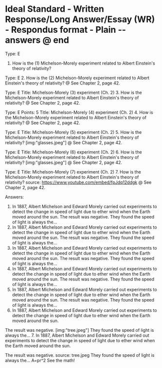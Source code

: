 # Ideal Standard - Written Response/Long Answer/Essay (WR) - Respondus format - Plain -- answers @ end

Type: E
1. How is the (1) Michelson-Morely experiment related to Albert Einstein's theory of relativity?

Type: E
2. How is the (2) Michelson-Morely experiment related to Albert Einstein's theory of relativity?
@ See Chapter 2, page 42.

Type: E
Title: Michelson-Morely (3) experiment (Ch. 2)
3. How is the Michelson-Morely experiment related to Albert Einstein's theory of relativity?
@ See Chapter 2, page 42.

Type: E
Points: 5
Title: Michelson-Morely (4) experiment (Ch. 2)
4. How is the Michelson-Morely experiment related to Albert Einstein's theory of relativity?
@ See Chapter 2, page 42.

Type: E
Title: Michelson-Morely (5) experiment (Ch. 2)
5. How is the Michelson-Morely experiment related to Albert Einstein's theory of relativity?
\[img:"glasses.jpeg"\]
@ See Chapter 2, page 42.

Type: E
Title: Michelson-Morely (6) experiment (Ch. 2)
6. How is the Michelson-Morely experiment related to Albert Einstein's theory of relativity?
\[img:"glasses.jpeg"\]
@ See Chapter 2, page 42.

Type: E
Title: Michelson-Morely (7) experiment (Ch. 2)
7. How is the Michelson-Morely experiment related to Albert Einstein's theory of relativity?
source: https://www.youtube.com/embed/fpJdq12ddgk
@ See Chapter 2, page 42.

Answers:
1. In 1887, Albert Michelson and Edward Morely carried out experiments to detect the change in speed of light due to ether wind when the Earth moved around the sun. The result was negative. They found the speed of light is always the...
2. In 1887, Albert Michelson and Edward Morely carried out experiments to detect the change in speed of light due to ether wind when the Earth moved around the sun. The result was negative. They found the speed of light is always the...
3. In 1887, Albert Michelson and Edward Morely carried out experiments to detect the change in speed of light due to ether wind when the Earth moved around the sun. The result was negative. They found the speed of light is always the...
4. In 1887, Albert Michelson and Edward Morely carried out experiments to detect the change in speed of light due to ether wind when the Earth moved around the sun. The result was negative. They found the speed of light is always the...
5. In 1887, Albert Michelson and Edward Morely carried out experiments to detect the change in speed of light due to ether wind when the Earth moved around the sun. The result was negative. They found the speed of light is always the...
6. In 1887, Albert Michelson and Edward Morely carried out experiments to detect the change in speed of light due to ether wind when the Earth moved around the sun.

The result was negative.
\[img:"tree.jpeg"\]
They found the speed of light is always the...
7. In 1887, Albert Michelson and Edward Morely carried out experiments to detect the change in speed of light due to ether wind when the Earth moved around the sun.

The result was negative.
source: tree.jpeg
They found the speed of light is always the...
A=pr\^2
See the math!
